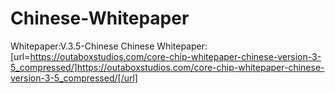 # Chinese-Whitepaper
Whitepaper:V.3.5-Chinese
Chinese Whitepaper:[url=https://outaboxstudios.com/core-chip-whitepaper-chinese-version-3-5_compressed/]https://outaboxstudios.com/core-chip-whitepaper-chinese-version-3-5_compressed/[/url]
